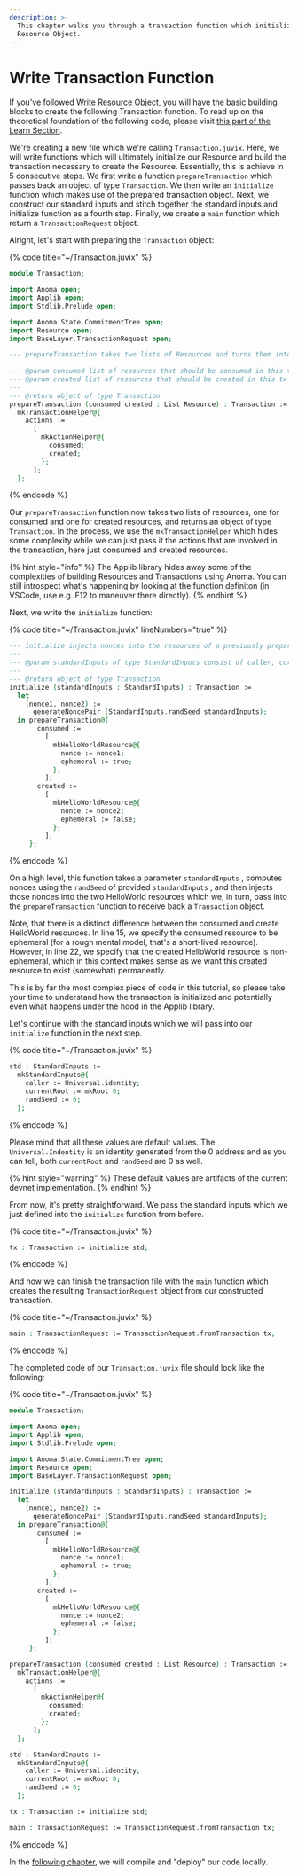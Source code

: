 ```yaml
---
description: >-
  This chapter walks you through a transaction function which initializes our
  Resource Object.
---
```


# Write Transaction Function

If you've followed [Write Resource Object](write-resource-object.md), you will have the basic building blocks to create the following Transaction function. To read up on the theoretical foundation of the following code, please visit [this part of the Learn Section](../../learn/applications/interface.md).

We're creating a new file which we're calling `Transaction.juvix`. Here, we will write functions which will ultimately initialize our Resource and build the transaction necessary to create the Resource. Essentially, this is achieve in 5 consecutive steps. We first write a function `prepareTransaction` which passes back an object of type `Transaction`. We then write an `initialize` function which makes use of the prepared transaction object. Next, we construct our standard inputs and stitch together the standard inputs and initialize function as a fourth step. Finally, we create a `main` function which return a `TransactionRequest` object.

Alright, let's start with preparing the `Transaction` object:

{% code title="~/Transaction.juvix" %}
```agda
module Transaction;

import Anoma open;
import Applib open;
import Stdlib.Prelude open;

import Anoma.State.CommitmentTree open;
import Resource open;
import BaseLayer.TransactionRequest open;

--- prepareTransaction takes two lists of Resources and turns them into a Transaction object
---
--- @param consumed list of resources that should be consumed in this tx
--- @param created list of resources that should be created in this tx
---
--- @return object of type Transaction
prepareTransaction (consumed created : List Resource) : Transaction :=
  mkTransactionHelper@{
    actions :=
      [
        mkActionHelper@{
          consumed;
          created;
        };
      ];
  };
```
{% endcode %}

Our `prepareTransaction` function now takes two lists of resources, one for consumed and one for created resources, and returns an object of type `Transaction`. In the process, we use the `mkTransactionHelper` which hides some complexity while we can just pass it the actions that are involved in the transaction, here just consumed and created resources.

{% hint style="info" %}
The Applib library hides away some of the complexities of building Resources and Transactions using Anoma. You can still introspect what's happening by looking at the function definiton (in VSCode, use e.g. F12 to maneuver there directly).
{% endhint %}

Next, we write the `initialize` function:

{% code title="~/Transaction.juvix" lineNumbers="true" %}
```agda
--- initialize injects nonces into the resources of a previously prepared transaction object
---
--- @param standardInputs of type StandardInputs consist of caller, currentRoot, and randSeed
---
--- @return object of type Transaction
initialize (standardInputs : StandardInputs) : Transaction :=
  let
    (nonce1, nonce2) :=
      generateNoncePair (StandardInputs.randSeed standardInputs);
  in prepareTransaction@{
       consumed :=
         [
           mkHelloWorldResource@{
             nonce := nonce1;
             ephemeral := true;
           };
         ];
       created :=
         [
           mkHelloWorldResource@{
             nonce := nonce2;
             ephemeral := false;
           };
         ];
     };
```
{% endcode %}

On a high level, this function takes a parameter `standardInputs` , computes nonces using the `randSeed` of provided `standardInputs` , and then injects those nonces into the two HelloWorld resources which we, in turn, pass into the `prepareTransaction` function to receive back a `Transaction` object.

Note, that there is a distinct difference between the consumed and create HelloWorld resources. In line 15, we specify the consumed resource to be ephemeral (for a rough mental model, that's a short-lived resource). However, in line 22, we specify that the created HelloWorld resource is non-ephemeral, which in this context makes sense as we want this created resource to exist (somewhat) permanently.

This is by far the most complex piece of code in this tutorial, so please take your time to understand how the transaction is initialized and potentially even what happens under the hood in the Applib library.

Let's continue with the standard inputs which we will pass into our `initialize` function in the next step.

{% code title="~/Transaction.juvix" %}
```agda
std : StandardInputs :=
  mkStandardInputs@{
    caller := Universal.identity;
    currentRoot := mkRoot 0;
    randSeed := 0;
  };
```
{% endcode %}

Please mind that all these values are default values. The `Universal.Indentity` is an identity generated from the 0 address and as you can tell, both `currentRoot` and `randSeed` are 0 as well.

{% hint style="warning" %}
These default values are artifacts of the current devnet implementation.
{% endhint %}

From now, it's pretty straightforward. We pass the standard inputs which we just defined into the `initialize` function from before.

{% code title="~/Transaction.juvix" %}
```agda
tx : Transaction := initialize std;
```
{% endcode %}

And now we can finish the transaction file with the `main` function which creates the resulting `TransactionRequest` object from our constructed transaction.

{% code title="~/Transaction.juvix" %}
```agda
main : TransactionRequest := TransactionRequest.fromTransaction tx; 
```
{% endcode %}

The completed code of our `Transaction.juvix` file should look like the following:

{% code title="~/Transaction.juvix" %}
```agda
module Transaction;

import Anoma open;
import Applib open;
import Stdlib.Prelude open;

import Anoma.State.CommitmentTree open;
import Resource open;
import BaseLayer.TransactionRequest open;

initialize (standardInputs : StandardInputs) : Transaction :=
  let
    (nonce1, nonce2) :=
      generateNoncePair (StandardInputs.randSeed standardInputs);
  in prepareTransaction@{
       consumed :=
         [
           mkHelloWorldResource@{
             nonce := nonce1;
             ephemeral := true;
           };
         ];
       created :=
         [
           mkHelloWorldResource@{
             nonce := nonce2;
             ephemeral := false;
           };
         ];
     };

prepareTransaction (consumed created : List Resource) : Transaction :=
  mkTransactionHelper@{
    actions :=
      [
        mkActionHelper@{
          consumed;
          created;
        };
      ];
  };

std : StandardInputs :=
  mkStandardInputs@{
    caller := Universal.identity;
    currentRoot := mkRoot 0;
    randSeed := 0;
  };

tx : Transaction := initialize std;

main : TransactionRequest := TransactionRequest.fromTransaction tx;
```
{% endcode %}

In the [following chapter](build-and-run-helloworld.md), we will compile and "deploy" our code locally.

